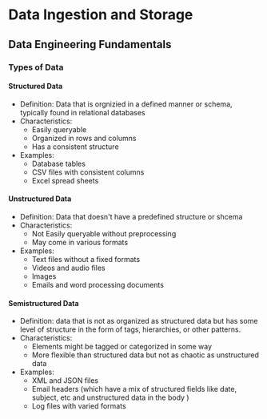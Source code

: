 # Data Ingestion and Storage

## Data Engineering Fundamentals

### Types of Data

#### Structured Data

- Definition: Data that is orgnizied in a defined manner or schema, typically found in relational databases
- Characteristics:
    - Easily queryable
    - Organized in rows and columns
    - Has a consistent structure
- Examples:
    - Database tables
    - CSV files with consistent columns
    - Excel spread sheets

#### Unstructured Data

- Definition: Data that doesn't have a predefined structure or shcema
- Characteristics:
    - Not Easily queryable without preprocessing
    - May come in various formats
- Examples:
    - Text files without a fixed formats
    - Videos and audio files
    - Images
    - Emails and word processing documents

#### Semistructured Data

- Definition: data that is not as organized as structured data but has some level of structure in the form of tags, hierarchies, or other patterns.
- Characteristics:
    - Elements might be tagged or categorized in some way
    - More flexible than structured data but not as chaotic as unstructured data
- Examples:
    - XML and JSON files
    - Email headers (which have a mix of structured fields like date, subject, etc and unstructured data in the body )
    - Log files with varied formats
